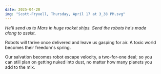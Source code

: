 ```yaml
---
date: 2025-04-28
img: "Scott-Fryxell, Thursday, April 17 at 3_38 PM.svg"
---
```


*He'll send us to Mars in huge rocket ships. Send the robots he's made along to assist.*

Robots will thrive once delivered and leave us gasping for air. A toxic world becomes their freedom's spring.

Our salvation becomes robot escape velocity, a two-for-one deal; so you can still plan on getting nuked into dust, no matter how many planets you add to the mix.
